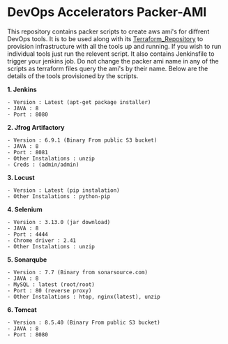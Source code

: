 # DevOps Accelerators Packer-AMI

This repository contains packer scripts to create aws ami's for diffrent DevOps tools. It is to be used along with its   [Terraform_Repository](https://github.com/Devops-Accelerators/terraform-ami.git) to provision infrastructure with all the tools up and running.
If you wish to run individual tools just run the relevent script. It also contains Jenkinsfile to trigger your jenkins job. Do not
change the packer ami name in any of the scripts as terraform files query the ami's by their name. Below are the details of the tools
provisioned by the scripts.

**1. Jenkins**
```
- Version : Latest (apt-get package installer)
- JAVA : 8
- Port : 8080
```
**2. Jfrog Artifactory**
```
- Version : 6.9.1 (Binary From public S3 bucket)
- JAVA : 8
- Port : 8081
- Other Instalations : unzip
- Creds : (admin/admin)
```
**3. Locust**
```
- Version : Latest (pip instalation)
- Other Instalations : python-pip
```
**4. Selenium**
```
- Version : 3.13.0 (jar download)
- JAVA : 8
- Port : 4444
- Chrome driver : 2.41
- Other Instalations : unzip
```
**5. Sonarqube**
```
- Version : 7.7 (Binary from sonarsource.com)
- JAVA : 8
- MySQL : latest (root/root)
- Port : 80 (reverse proxy)
- Other Instalations : htop, nginx(latest), unzip
```
**6. Tomcat**
```
- Version : 8.5.40 (Binary From public S3 bucket)
- JAVA : 8
- Port : 8080
```
